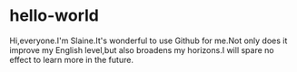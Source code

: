 # hello-world

Hi,everyone.I'm Slaine.It's wonderful to use Github for me.Not only does it improve my English level,but also broadens my horizons.I will spare no effect to learn more in the future.
